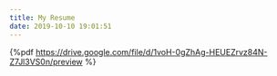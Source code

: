 ```yaml
---
title: My Resume
date: 2019-10-10 19:01:51
---
```


{%pdf https://drive.google.com/file/d/1voH-0gZhAg-HEUEZrvz84N-Z7Jl3VS0n/preview  %}
<!-- {% pdf https://zhyong-cn-file.oss-cn-shanghai.aliyuncs.com/books%2Fbyte-of-python-chinese-edition.pdf %} -->
<!-- {%pdf ../CV_lan.pdf %} -->